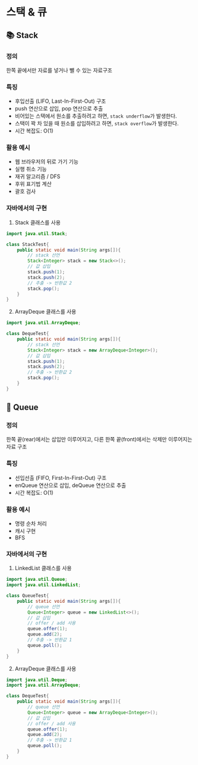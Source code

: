 # 스택 & 큐
## :books: Stack
### 정의
한쪽 끝에서만 자료를 넣거나 뺄 수 있는 자료구조
### 특징
- 후입선출 (LIFO, Last-In-First-Out) 구조
- push 연산으로 삽입, pop 연산으로 추출
- 비어있는 스택에서 원소를 추출하려고 하면, `stack underflow`가 발생한다.
- 스택이 꽉 차 있을 때 원소를 삽입하려고 하면, `stack overflow`가 발생한다.
- 시간 복잡도: O(1)
### 활용 예시
- 웹 브라우저의 뒤로 가기 기능
- 실행 취소 기능
- 재귀 알고리즘 / DFS
- 후위 표기법 계산
- 괄호 검사
### 자바에서의 구현
1. Stack 클래스를 사용
```java
import java.util.Stack;

class StackTest{
    public static void main(String args[]){
        // stack 선언
        Stack<Integer> stack = new Stack<>();
        // 값 삽입
        stack.push(1);
        stack.push(2);
        // 추출 -> 반환값 2
        stack.pop();
    }
}
```
2. ArrayDeque 클래스를 사용
```java
import java.util.ArrayDeque;

class DequeTest{
    public static void main(String args[]){
        // stack 선언
        Stack<Integer> stack = new ArrayDeque<Integer>();
        // 값 삽입
        stack.push(1);
        stack.push(2);
        // 추출 -> 반환값 2
        stack.pop();
    }
}
```

## :monorail: Queue
### 정의
한쪽 끝(rear)에서는 삽입만 이루어지고, 다른 한쪽 끝(front)에서는 삭제만 이루어지는 자료 구조
### 특징
- 선입선출 (FIFO, First-In-First-Out) 구조
- enQueue 연산으로 삽입, deQueue 연산으로 추출
- 시간 복잡도: O(1)
### 활용 예시
- 명령 순차 처리
- 캐시 구현
- BFS
### 자바에서의 구현
1. LinkedList 클래스를 사용
```java
import java.util.Queue;
import java.util.LinkedList;

class QueueTest{
    public static void main(String args[]){
        // queue 선언
        Queue<Integer> queue = new LinkedList<>();
        // 값 삽입
        // offer / add 사용
        queue.offer(1);
        queue.add(2);
        // 추출 -> 반환값 1
        queue.poll();
    }
}
```
2. ArrayDeque 클래스를 사용
```java
import java.util.Deque;
import java.util.ArrayDeque;

class DequeTest{
    public static void main(String args[]){
        // queue 선언
        Queue<Integer> queue = new ArrayDeque<Integer>();
        // 값 삽입
        // offer / add 사용
        queue.offer(1);
        queue.add(2);
        // 추출 -> 반환값 1
        queue.poll();
    }
}
```


